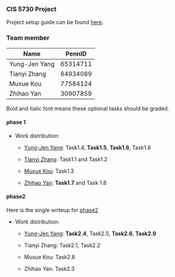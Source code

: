 ### CIS 5730 Project

Project setup guide can be found
[here](https://docs.google.com/document/d/1qzdakHW9SA4m4gXnPNzm7QVoYa_4smfSQ2XxxwJhQFA/edit).

### Team member

| Name          | PennID   |
|---------------|----------|
| Yung-Jen Yang | 65314711 |
| Tianyi Zhang  | 64934089 |
| Muxue Kou     | 77584124 |
| Zhihao Yan    | 30907859 |

Bold and Italic font means these optional tasks should be graded.

#### phase 1

-   Work distribution:

    -   [Yung-Jen Yang](./contributor/README.md): Task1.4, **Task1.5**,
        **Task1.6**, Task1.8

    -   [Tianyi Zhang](./org/README.md): Task1.1 and Task1.2

    -   [Muxue Kou](./org/README.md): Task1.3

    -   [Zhihao Yan](./org/README.md): **Task1.7** and Task 1.8

#### phase2

Here is the single writeup for [phase2](./writeup-phase2.md)

-   Work distribution:

    -   [Yung-Jen Yang](./contributor/README.md): **Task2.4**, Task2.5,
        **Task2.6**, **Task2.9**

    -   Tianyi Zhang: Task2.1, Task2.2

    -   Muxue Kou: Task2.8

    -   Zhihao Yan: Task2.3

